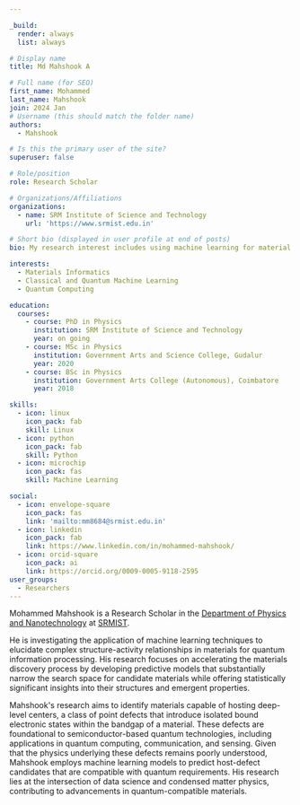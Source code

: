 ```yaml
---

_build:
  render: always
  list: always

# Display name
title: Md Mahshook A

# Full name (for SEO)
first_name: Mohammed
last_name: Mahshook
join: 2024 Jan
# Username (this should match the folder name)
authors:
  - Mahshook

# Is this the primary user of the site?
superuser: false

# Role/position
role: Research Scholar

# Organizations/Affiliations
organizations:
  - name: SRM Institute of Science and Technology
    url: 'https://www.srmist.edu.in'

# Short bio (displayed in user profile at end of posts)
bio: My research interest includes using machine learning for material property prediction and accelerated materials discovery.

interests:
  - Materials Informatics
  - Classical and Quantum Machine Learning
  - Quantum Computing

education:
  courses:
    - course: PhD in Physics
      institution: SRM Institute of Science and Technology
      year: on going
    - course: MSc in Physics
      institution: Government Arts and Science College, Gudalur
      year: 2020
    - course: BSc in Physics
      institution: Government Arts College (Autonomous), Coimbatore
      year: 2018

skills:
  - icon: linux
    icon_pack: fab
    skill: Linux
  - icon: python
    icon_pack: fab
    skill: Python
  - icon: microchip
    icon_pack: fas
    skill: Machine Learning

social:
  - icon: envelope-square
    icon_pack: fas
    link: 'mailto:mm8684@srmist.edu.in'
  - icon: linkedin
    icon_pack: fab
    link: https://www.linkedin.com/in/mohammed-mahshook/
  - icon: orcid-square
    icon_pack: ai
    link: https://orcid.org/0009-0005-9118-2595
user_groups:
  - Researchers
---
```


Mohammed Mahshook is a Research Scholar in the [Department of Physics and Nanotechnology](https://www.srmist.edu.in/department/department-of-physics-and-nanotechnology/) at [SRMIST](https://www.srmist.edu.in).

He is investigating the application of machine learning techniques to elucidate complex structure-activity relationships in materials for quantum information processing. His research focuses on accelerating the materials discovery process by developing predictive models that substantially narrow the search space for candidate materials while offering statistically significant insights into their structures and emergent properties.

Mahshook's research aims to identify materials capable of hosting deep-level centers, a class of point defects that introduce isolated bound electronic states within the bandgap of a material. These defects are foundational to semiconductor-based quantum technologies, including applications in quantum computing, communication, and sensing. Given that the physics underlying these defects remains poorly understood, Mahshook employs machine learning models to predict host-defect candidates that are compatible with quantum requirements. His research lies at the intersection of data science and condensed matter physics, contributing to advancements in quantum-compatible materials.
